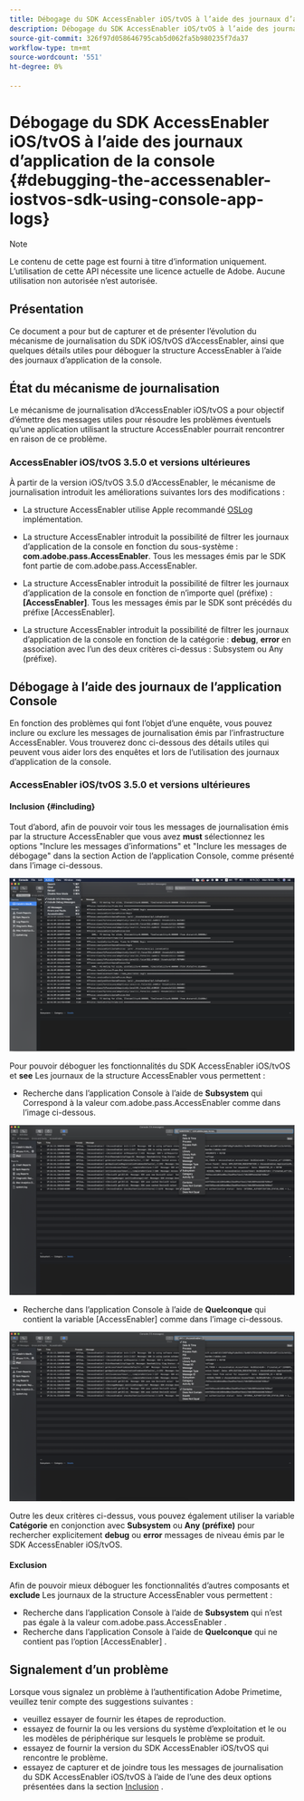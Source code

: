 ```yaml
---
title: Débogage du SDK AccessEnabler iOS/tvOS à l’aide des journaux d’application de la console
description: Débogage du SDK AccessEnabler iOS/tvOS à l’aide des journaux d’application de la console
source-git-commit: 326f97d058646795cab5d062fa5b980235f7da37
workflow-type: tm+mt
source-wordcount: '551'
ht-degree: 0%

---
```



# Débogage du SDK AccessEnabler iOS/tvOS à l’aide des journaux d’application de la console {#debugging-the-accessenabler-iostvos-sdk-using-console-app-logs}

>[!NOTE]
>
>Le contenu de cette page est fourni à titre d’information uniquement. L’utilisation de cette API nécessite une licence actuelle de Adobe. Aucune utilisation non autorisée n’est autorisée.


## Présentation

Ce document a pour but de capturer et de présenter l’évolution du mécanisme de journalisation du SDK iOS/tvOS d’AccessEnabler, ainsi que quelques détails utiles pour déboguer la structure AccessEnabler à l’aide des journaux d’application de la console.

## État du mécanisme de journalisation

Le mécanisme de journalisation d’AccessEnabler iOS/tvOS a pour objectif d’émettre des messages utiles pour résoudre les problèmes éventuels qu’une application utilisant la structure AccessEnabler pourrait rencontrer en raison de ce problème.

### AccessEnabler iOS/tvOS 3.5.0 et versions ultérieures

À partir de la version iOS/tvOS 3.5.0 d’AccessEnabler, le mécanisme de journalisation introduit les améliorations suivantes lors des modifications :

* La structure AccessEnabler utilise Apple recommandé [OSLog](https://developer.apple.com/documentation/os/oslog) implémentation.

* La structure AccessEnabler introduit la possibilité de filtrer les journaux d’application de la console en fonction du sous-système : **com.adobe.pass.AccessEnabler**. Tous les messages émis par le SDK font partie de com.adobe.pass.AccessEnabler.

* La structure AccessEnabler introduit la possibilité de filtrer les journaux d’application de la console en fonction de n’importe quel (préfixe) : **[AccessEnabler]**. Tous les messages émis par le SDK sont précédés du préfixe [AccessEnabler].

* La structure AccessEnabler introduit la possibilité de filtrer les journaux d’application de la console en fonction de la catégorie : **debug**, **error** en association avec l’un des deux critères ci-dessus : Subsystem ou Any (préfixe).

## Débogage à l’aide des journaux de l’application Console

En fonction des problèmes qui font l’objet d’une enquête, vous pouvez inclure ou exclure les messages de journalisation émis par l’infrastructure AccessEnabler. Vous trouverez donc ci-dessous des détails utiles qui peuvent vous aider lors des enquêtes et lors de l’utilisation des journaux d’application de la console.


### AccessEnabler iOS/tvOS 3.5.0 et versions ultérieures

#### Inclusion {#including}

Tout d’abord, afin de pouvoir voir tous les messages de journalisation émis par la structure AccessEnabler que vous avez **must** sélectionnez les options &quot;Inclure les messages d’informations&quot; et &quot;Inclure les messages de débogage&quot; dans la section Action de l’application Console, comme présenté dans l’image ci-dessous.

![](assets/include-info-debug-msg.png)


Pour pouvoir déboguer les fonctionnalités du SDK AccessEnabler iOS/tvOS et **see** Les journaux de la structure AccessEnabler vous permettent :

* Recherche dans l’application Console à l’aide de **Subsystem** qui Correspond à la valeur com.adobe.pass.AccessEnabler comme dans l’image ci-dessous.

![](assets/subsys-console-app.png)

* Recherche dans l’application Console à l’aide de **Quelconque** qui contient la variable
   [AccessEnabler] comme dans l’image ci-dessous.

![](assets/any-optn-console-app.png)

Outre les deux critères ci-dessus, vous pouvez également utiliser la variable **Catégorie** en conjonction avec **Subsystem** ou **Any (préfixe)** pour rechercher explicitement **debug** ou **error** messages de niveau émis par le SDK AccessEnabler iOS/tvOS.

#### Exclusion

Afin de pouvoir mieux déboguer les fonctionnalités d’autres composants et **exclude** Les journaux de la structure AccessEnabler vous permettent :

* Recherche dans l’application Console à l’aide de **Subsystem** qui n’est pas égale à la valeur com.adobe.pass.AccessEnabler .
* Recherche dans l’application Console à l’aide de **Quelconque** qui ne contient pas l’option [AccessEnabler] .

## Signalement d’un problème

Lorsque vous signalez un problème à l’authentification Adobe Primetime, veuillez tenir compte des suggestions suivantes :

* veuillez essayer de fournir les étapes de reproduction.
* essayez de fournir la ou les versions du système d’exploitation et le ou les modèles de périphérique sur lesquels le problème se produit.
* essayez de fournir la version du SDK AccessEnabler iOS/tvOS qui rencontre le problème.
* essayez de capturer et de joindre tous les messages de journalisation du SDK AccessEnabler iOS/tvOS à l’aide de l’une des deux options présentées dans la section [Inclusion](#including) .
